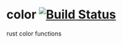 color [![Build Status](https://travis-ci.org/nathanfaucett/rs-color.svg?branch=master)](https://travis-ci.org/nathanfaucett/rs-color)
=====

rust color functions
